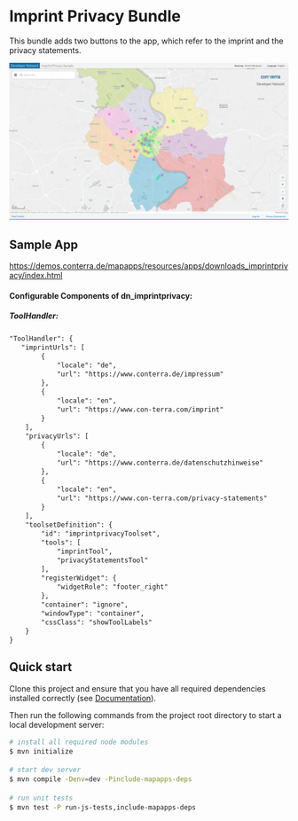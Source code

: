 # Imprint Privacy Bundle
This bundle adds two buttons to the app, which refer to the imprint and the privacy statements.

![Screenshot App](https://github.com/conterra/mapapps-imprint-privacy/blob/main/screenshot.png)

Sample App
------------------
https://demos.conterra.de/mapapps/resources/apps/downloads_imprintprivacy/index.html

#### Configurable Components of dn_imprintprivacy:

##### ToolHandler:
```
"ToolHandler": {
   "imprintUrls": [
        {
            "locale": "de",
            "url": "https://www.conterra.de/impressum"
        },
        {
            "locale": "en",
            "url": "https://www.con-terra.com/imprint"
        }
    ],
    "privacyUrls": [
        {
            "locale": "de",
            "url": "https://www.conterra.de/datenschutzhinweise"
        },
        {
            "locale": "en",
            "url": "https://www.con-terra.com/privacy-statements"
        }
    ],
    "toolsetDefinition": {
        "id": "imprintprivacyToolset",
        "tools": [
            "imprintTool",
            "privacyStatementsTool"
        ],
        "registerWidget": {
            "widgetRole": "footer_right"
        },
        "container": "ignore",
        "windowType": "container",
        "cssClass": "showToolLabels"
    }
}
```

## Quick start

Clone this project and ensure that you have all required dependencies installed correctly (see [Documentation](https://docs.conterra.de/en/mapapps/latest/developersguide/getting-started/set-up-development-environment.html)).

Then run the following commands from the project root directory to start a local development server:

```bash
# install all required node modules
$ mvn initialize

# start dev server
$ mvn compile -Denv=dev -Pinclude-mapapps-deps

# run unit tests
$ mvn test -P run-js-tests,include-mapapps-deps
```
